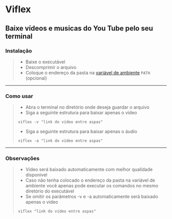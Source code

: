 # Viflex 

## Baixe vídeos e musicas do You Tube pelo seu terminal

### Instalação 

> - Baixe o executável  
> - Descomprimir o arquivo 
> - Coloque o endereço da pasta na [variável de ambiente](https://knowledge.autodesk.com/pt-br/support/navisworks-products/troubleshooting/caas/sfdcarticles/sfdcarticles/PTB/Adding-folder-path-to-Windows-PATH-environment-variable.html) ``PATH`` (opcional)
 
 --- 
 
 ### Como usar
 > - Abra o terminal no diretório onde deseja guardar o arquivo 
 > - Siga a seguinte estrutura para baixar apenas o video 
 >```
 >viflex -v "link do vídeo entre aspas"
> ```
>
> - Siga a seguinte estrutura para baixar apenas o áudio 
>```
>viflex -a "link do vídeo entre aspas"
> ```
--- 
### Observações 
> - Video será baixado automaticamente com melhor qualidade disponível 
> - Caso não tenha colocado o endereço da pasta na variável de ambiente você apenas pode executar os comandos no mesmo diretório  do executável 
> - Se omitir os parâmetros -v e -a  automaticamente será baixado apenas o video  
>```
>viflex "link do vídeo entre aspas"
>```
 
